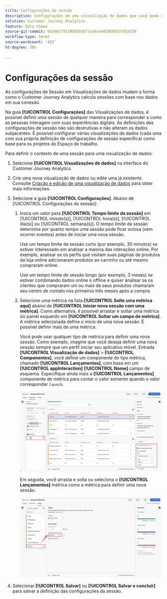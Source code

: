 ```yaml
---
title: Configurações da sessão
description: Configurações em uma visualização de dados que você pode usar para definir a duração de uma sessão e o acionador para iniciar uma nova sessão
solution: Customer Journey Analytics
feature: Data Views
source-git-commit: bb2061f9119b8391bf3cedce4029685537d1e239
workflow-type: tm+mt
source-wordcount: '422'
ht-degree: 38%

---
```



# Configurações da sessão

As configurações de Sessão em Visualizações de dados mudam a forma como o Customer Journey Analytics calcula sessões com base nos dados em sua conexão.

Na guia **[!UICONTROL Configurações]** das Visualizações de dados, é possível definir uma sessão de qualquer maneira para corresponder a como as pessoas interagem com suas experiências digitais. As definições das configurações de sessão não são destrutivas e não alteram os dados subjacentes. É possível configurar várias visualizações de dados (cada uma com sua própria definição de configurações de sessão específica) como base para os projetos do Espaço de trabalho.

Para definir o contexto de uma sessão para uma visualização de dados:

1. Selecione **[!UICONTROL Visualizações de dados]** na interface do Customer Journey Analytics.

2. Crie uma nova visualização de dados ou edite uma já existente. Consulte [Criação e edição de uma visualização de dados](create-dataview.md) para obter mais informações.

3. Selecione a guia **[!UICONTROL Configurações]**. Abaixo de [!UICONTROL Configurações da sessão]:

   1. Insira um valor para **[!UICONTROL Tempo limite da sessão]** em [!UICONTROL minuto(s)], [!UICONTROL hora(s)], [!UICONTROL dia(s)] ou [!UICONTROL semana(s)]. O tempo limite da sessão determina por quanto tempo uma sessão pode ficar ociosa (sem ocorrer eventos) antes de iniciar uma nova sessão.

      Use um tempo limite de sessão curto (por exemplo, 30 minutos) se estiver interessado em analisar a maioria das interações online. Por exemplo, analisar se os perfis que visitam suas páginas de produtos da loja online adicionaram produtos ao carrinho ou até mesmo compraram online.

      Use um tempo limite de sessão longo (por exemplo, 3 meses) se estiver combinando dados online e offline e quiser analisar se os clientes que compraram um ou mais de seus produtos chamaram seu centro de contato nos primeiros três meses após a compra.


   2. Selecione uma métrica na lista **[!UICONTROL Solte uma métrica aqui]** abaixo de **[!UICONTROL Iniciar nova sessão com uma métrica]**. Como alternativa, é possível arrastar e soltar uma métrica do painel esquerdo em **[!UICONTROL Soltar um campo de métrica]**. A métrica selecionada define o início de uma nova sessão. É possível definir mais de uma métrica.

      Você pode usar qualquer tipo de métrica para definir uma nova sessão. Como exemplo, imagine que você deseja definir uma nova sessão sempre que um perfil iniciar seu aplicativo móvel. Entrada **[!UICONTROL Visualização de dados]** > **[!UICONTROL Componentes]**, você define um componente do tipo métrica, chamado **[!UICONTROL Lançamentos]**, com base em um **[!UICONTROL appInteraction]** **[!UICONTROL Nome]** campo de esquema. Especifique ainda mais a **[!UICONTROL Lançamentos]** componente de métrica para contar o valor somente quando o valor corresponder `launch`.

      ![Inicializações do componente de Métrica de interação do aplicativo](assets/component-launches.png)

      Em seguida, você arrasta e solta ou seleciona o **[!UICONTROL Lançamentos]** métrica como a métrica para definir uma nova sessão.

      ![Inicializações de configurações da sessão](assets/session-settings-launches-metric.png)



4. Selecionar **[!UICONTROL Salvar]** ou **[!UICONTROL Salvar e concluir]** para salvar a definição das configurações da sessão.

